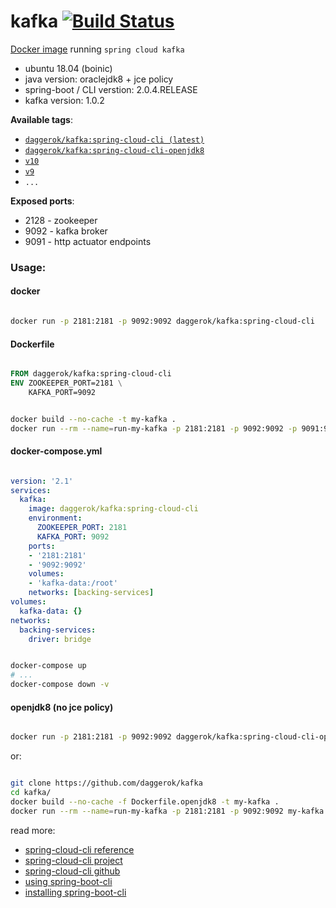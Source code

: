 # kafka [![Build Status](https://travis-ci.org/daggerok/kafka.svg?branch=master)](https://travis-ci.org/daggerok/kafka)
[Docker image](https://hub.docker.com/r/daggerok/kafka/) running `spring cloud kafka`

- ubuntu 18.04 (boinic)
- java version: oraclejdk8 + jce policy
- spring-boot / CLI verstion: 2.0.4.RELEASE
- kafka version: 1.0.2

**Available tags**:

- [`daggerok/kafka:spring-cloud-cli (latest)`](https://github.com/daggerok/kafka/blob/master/Dockerfile)
- [`daggerok/kafka:spring-cloud-cli-openjdk8`](https://github.com/daggerok/kafka/blob/spring-cloud-cli-openjdk8/Dockerfile)
- [`v10`](https://github.com/daggerok/kafka/blob/v10/Dockerfile)
- [`v9`](https://github.com/daggerok/kafka/blob/v9/Dockerfile)
- `...`

**Exposed ports**:

- 2128 - zookeeper
- 9092 - kafka broker
- 9091 - http actuator endpoints

### Usage:

#### docker

```bash

docker run -p 2181:2181 -p 9092:9092 daggerok/kafka:spring-cloud-cli

```

#### Dockerfile

```dockerfile

FROM daggerok/kafka:spring-cloud-cli
ENV ZOOKEEPER_PORT=2181 \
    KAFKA_PORT=9092

```

```bash

docker build --no-cache -t my-kafka .
docker run --rm --name=run-my-kafka -p 2181:2181 -p 9092:9092 -p 9091:9091 my-kafka

```

#### docker-compose.yml

```yaml

version: '2.1'
services:
  kafka:
    image: daggerok/kafka:spring-cloud-cli
    environment:
      ZOOKEEPER_PORT: 2181
      KAFKA_PORT: 9092
    ports:
    - '2181:2181'
    - '9092:9092'
    volumes:
    - 'kafka-data:/root'
    networks: [backing-services]
volumes:
  kafka-data: {}
networks:
  backing-services:
    driver: bridge

```

```bash

docker-compose up
# ...
docker-compose down -v

```

#### openjdk8 (no jce policy)

```bash

docker run -p 2181:2181 -p 9092:9092 daggerok/kafka:spring-cloud-cli-openjdk8

```

or:

```bash

git clone https://github.com/daggerok/kafka
cd kafka/
docker build --no-cache -f Dockerfile.openjdk8 -t my-kafka .
docker run --rm --name=run-my-kafka -p 2181:2181 -p 9092:9092 my-kafka

```

read more:

- [spring-cloud-cli reference](http://cloud.spring.io/spring-cloud-static/spring-cloud-cli/1.4.0.RELEASE/single/spring-cloud-cli.html)
- [spring-cloud-cli project](https://cloud.spring.io/spring-cloud-cli/)
- [spring-cloud-cli github](https://github.com/spring-cloud/spring-cloud-cli/tree/master/docs/src/main/asciidoc)
- [using spring-boot-cli](https://docs.spring.io/spring-boot/docs/current/reference/html/cli-using-the-cli.html)
- [installing spring-boot-cli](https://docs.spring.io/spring-boot/docs/current/reference/html/getting-started-installing-spring-boot.html)
